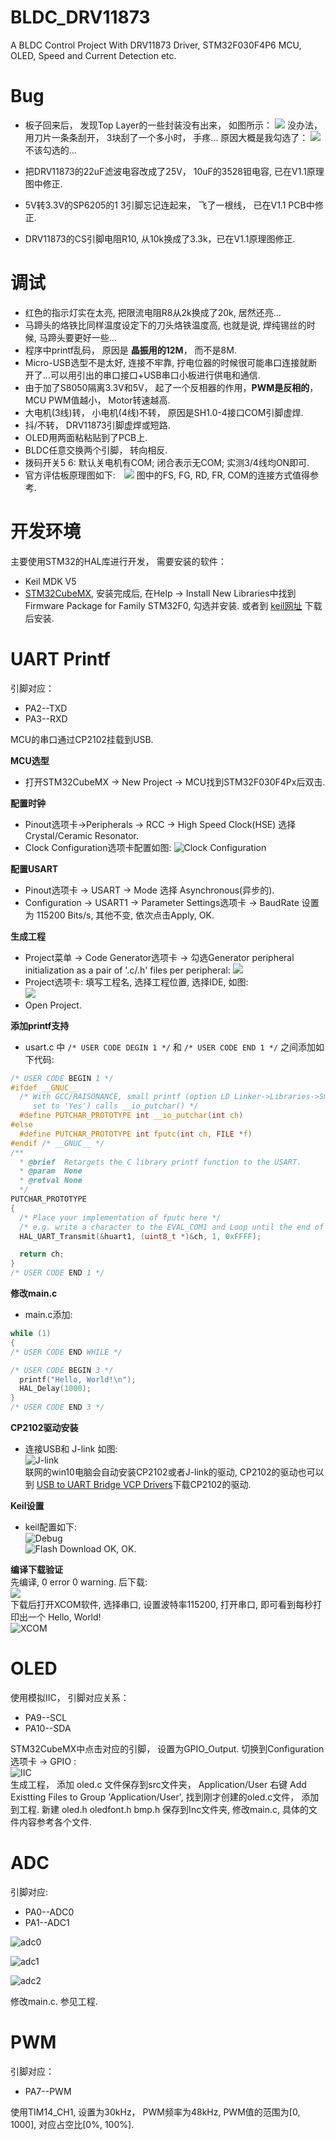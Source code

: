 # BLDC_DRV11873
A BLDC Control Project With DRV11873 Driver, STM32F030F4P6 MCU, OLED, Speed and Current Detection etc.

# Bug
- 板子回来后， 发现Top Layer的一些封装没有出来， 如图所示： ![](http://7xtauc.com1.z0.glb.clouddn.com/B2.png)
没办法， 用刀片一条条刮开， 3块刮了一个多小时， 手疼... 原因大概是我勾选了：
![](http://7xtauc.com1.z0.glb.clouddn.com/Bug1.png)
不该勾选的...

- 把DRV11873的22uF滤波电容改成了25V， 10uF的3528钽电容, 已在V1.1原理图中修正.  
- 5V转3.3V的SP6205的1 3引脚忘记连起来， 飞了一根线， 已在V1.1 PCB中修正.
- DRV11873的CS引脚电阻R10, 从10k换成了3.3k，已在V1.1原理图修正.

# 调试  
- 红色的指示灯实在太亮, 把限流电阻R8从2k换成了20k, 居然还亮...
- 马蹄头的烙铁比同样温度设定下的刀头烙铁温度高, 也就是说, 焊纯锡丝的时候, 马蹄头要更好一些...
- 程序中printf乱码， 原因是 **晶振用的12M**， 而不是8M.
- Micro-USB选型不是太好, 连接不牢靠, 拧电位器的时候很可能串口连接就断开了...可以用引出的串口接口+USB串口小板进行供电和通信.
- 由于加了S8050隔离3.3V和5V， 起了一个反相器的作用，**PWM是反相的**， MCU PWM值越小， Motor转速越高.  
- 大电机(3线)转， 小电机(4线)不转， 原因是SH1.0-4接口COM引脚虚焊.  
- 抖/不转， DRV11873引脚虚焊或短路.
- OLED用两面粘粘贴到了PCB上.  
- BLDC任意交换两个引脚， 转向相反.  
- 拨码开关5 6: 默认关电机有COM; 闭合表示无COM; 实测3/4线均ON即可.
- 官方评估板原理图如下:　![](http://7xtauc.com1.z0.glb.clouddn.com/DRV11873%E5%AE%98%E6%96%B9%E8%AF%84%E4%BC%B0%E6%9D%BF%E5%8E%9F%E7%90%86%E5%9B%BE.png)
图中的FS, FG, RD, FR, COM的连接方式值得参考.  

# 开发环境
主要使用STM32的HAL库进行开发， 需要安装的软件：
- Keil MDK V5
- [STM32CubeMX](http://www.st.com/en/development-tools/stm32cubemx.html), 安装完成后, 在Help -> Install New Libraries中找到 Firmware Package for Family STM32F0, 勾选并安装. 或者到 [keil网址](http://www.keil.com/dd2/pack/) 下载后安装.

# UART Printf  
引脚对应：  
- PA2--TXD
- PA3--RXD  

MCU的串口通过CP2102挂载到USB.

**MCU选型**  
- 打开STM32CubeMX -> New Project -> MCU找到STM32F030F4Px后双击.  

**配置时钟**    
- Pinout选项卡->Peripherals -> RCC -> High Speed Clock(HSE) 选择 Crystal/Ceramic Resonator.
- Clock Configuration选项卡配置如图:
![Clock Configuration](http://7xtauc.com1.z0.glb.clouddn.com/Clock%20Configuration.png)  

**配置USART**   
- Pinout选项卡 -> USART -> Mode 选择 Asynchronous(异步的).  
- Configuration -> USART1 -> Parameter Settings选项卡 -> BaudRate 设置为 115200 Bits/s, 其他不变, 依次点击Apply, OK.  

**生成工程**  
- Project菜单 -> Code Generator选项卡 -> 勾选Generator peripheral initialization as a pair of '.c/.h' files per peripheral:
![](http://7xtauc.com1.z0.glb.clouddn.com/Code%20Generator.png)
- Project选项卡: 填写工程名, 选择工程位置, 选择IDE, 如图:    
![](http://7xtauc.com1.z0.glb.clouddn.com/Project.png)
- Open Project.

**添加printf支持**   
- usart.c 中 `/* USER CODE DEGIN 1 */` 和 `/* USER CODE END 1 */` 之间添加如下代码:  

```C
/* USER CODE BEGIN 1 */
#ifdef __GNUC__
  /* With GCC/RAISONANCE, small printf (option LD Linker->Libraries->Small printf
     set to 'Yes') calls __io_putchar() */
  #define PUTCHAR_PROTOTYPE int __io_putchar(int ch)
#else
  #define PUTCHAR_PROTOTYPE int fputc(int ch, FILE *f)
#endif /* __GNUC__ */
/**
  * @brief  Retargets the C library printf function to the USART.
  * @param  None
  * @retval None
  */
PUTCHAR_PROTOTYPE
{
  /* Place your implementation of fputc here */
  /* e.g. write a character to the EVAL_COM1 and Loop until the end of transmission */
  HAL_UART_Transmit(&huart1, (uint8_t *)&ch, 1, 0xFFFF);

  return ch;
}
/* USER CODE END 1 */
```

**修改main.c**  
- main.c添加:  

```C
while (1)
{
/* USER CODE END WHILE */

/* USER CODE BEGIN 3 */
  printf("Hello, World!\n");
  HAL_Delay(1000);
}
/* USER CODE END 3 */
```  

**CP2102驱动安装**  
- 连接USB和 J-link 如图:  
![J-link](http://7xtauc.com1.z0.glb.clouddn.com/J-link.png)  
 联网的win10电脑会自动安装CP2102或者J-link的驱动, CP2102的驱动也可以到 [USB to UART Bridge VCP Drivers](https://www.silabs.com/products/mcu/Pages/USBtoUARTBridgeVCPDrivers.aspx)下载CP2102的驱动.

**Keil设置**  
- keil配置如下:  
![Debug](http://7xtauc.com1.z0.glb.clouddn.com/Debug.png)  
![Flash Download](http://7xtauc.com1.z0.glb.clouddn.com/Flash.png)
OK, OK.  

**编译下载验证**  
先编译, 0 error 0 warning.  后下载:  
![](http://7xtauc.com1.z0.glb.clouddn.com/%E7%BC%96%E8%AF%91%E4%B8%8B%E8%BD%BD.png)  
下载后打开XCOM软件, 选择串口, 设置波特率115200, 打开串口, 即可看到每秒打印出一个 Hello, World!   
![XCOM](http://7xtauc.com1.z0.glb.clouddn.com/XCOM.png)


# OLED  
使用模拟IIC， 引脚对应关系：  
- PA9--SCL  
- PA10--SDA  

STM32CubeMX中点击对应的引脚， 设置为GPIO_Output. 切换到Configuration选项卡 -> GPIO :  
![IIC](http://7xtauc.com1.z0.glb.clouddn.com/IIC.png)  
生成工程， 添加 oled.c 文件保存到src文件夹， Application/User 右键 Add Existting Files to Group 'Application/User', 找到刚才创建的oled.c文件， 添加到工程. 新建 oled.h oledfont.h bmp.h 保存到Inc文件夹, 修改main.c, 具体的文件内容参考各个文件.  

# ADC  
引脚对应:  
- PA0--ADC0  
- PA1--ADC1  

![adc0](http://7xtauc.com1.z0.glb.clouddn.com/ADC0.png)  

![adc1](http://7xtauc.com1.z0.glb.clouddn.com/ADC1.png)  

![adc2](http://7xtauc.com1.z0.glb.clouddn.com/ADC2.png)  

修改main.c. 参见工程.  

# PWM  
引脚对应：  
- PA7--PWM  

使用TIM14_CH1, 设置为30kHz， PWM频率为48kHz, PWM值的范围为[0, 1000], 对应占空比[0%, 100%].
